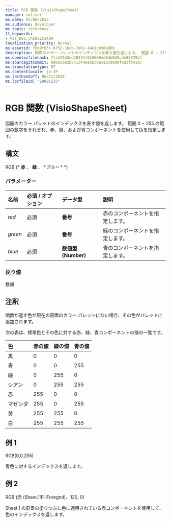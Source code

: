 ```yaml
---
title: RGB 関数 (VisioShapeSheet)
manager: soliver
ms.date: 03/09/2015
ms.audience: Developer
ms.topic: reference
f1_keywords:
- Vis_DSS.chm82251489
localization_priority: Normal
ms.assetid: f6b9f65c-6752-16cb-7eb1-44e1ce56e80b
description: 図面のカラー パレットのインデックスを表す値を返します。 範囲 0 ~ 255 の範囲の数字をそれぞれ、赤、緑、および青コンポーネントを使用して色を指定します。
ms.openlocfilehash: 7fa129d3ed28441f619660ed0db035cde85979bf
ms.sourcegitcommit: 9d60cd82b5413446e5bc8ace2cd689f683fb41a7
ms.translationtype: MT
ms.contentlocale: ja-JP
ms.lasthandoff: 06/11/2018
ms.locfileid: "19806233"
---
```

# <a name="rgb-function-visioshapesheet"></a>RGB 関数 (VisioShapeSheet)

図面のカラー パレットのインデックスを表す値を返します。 範囲 0 ~ 255 の範囲の数字をそれぞれ、赤、緑、および青コンポーネントを使用して色を指定します。 
  
## <a name="syntax"></a>構文

RGB (* **赤** *、* **緑** *、* **ブルー* * *) 
  
### <a name="parameters"></a>パラメーター

|**名前**|**必須 / オプション**|**データ型**|**説明**|
|:-----|:-----|:-----|:-----|
| _red_ <br/> |必須  <br/> |**番号** <br/> |赤のコンポーネントを指定します。  <br/> |
| _green_ <br/> |必須  <br/> |**番号** <br/> |緑のコンポーネントを指定します。  <br/> |
| _blue_ <br/> |必須  <br/> |**数値型 (Number)** <br/> |青のコンポーネントを指定します。  <br/> |
   
### <a name="return-value"></a>戻り値

数値
  
## <a name="remarks"></a>注釈

関数が返す色が現在の図面のカラー パレットにない場合、その色がパレットに追加されます。
  
次の表は、標準色とその色に対する赤、緑、青コンポーネントの値の一覧です。
  
|**色**|**赤の値**|**緑の値**|**青の値**|
|:-----|:-----|:-----|:-----|
|黒  <br/> |0  <br/> |0  <br/> |0  <br/> |
|青  <br/> |0  <br/> |0  <br/> |255  <br/> |
|緑  <br/> |0  <br/> |255  <br/> |0  <br/> |
|シアン  <br/> |0  <br/> |255  <br/> |255  <br/> |
|赤  <br/> |255  <br/> |0  <br/> |0  <br/> |
|マゼンダ  <br/> |255  <br/> |0  <br/> |255  <br/> |
|黄  <br/> |255  <br/> |255  <br/> |0  <br/> |
|白  <br/> |255  <br/> |255  <br/> |255  <br/> |
   
## <a name="example-1"></a>例 1

RGB(0,0,255)
  
青色に対するインデックスを返します。
  
## <a name="example-2"></a>例 2

RGB (赤 (Sheet.1!FillForegnd)、120, 0)
  
Sheet.1 の前景の塗りつぶし色に適用されている赤コンポーネントを使用して、色のインデックスを返します。
  

